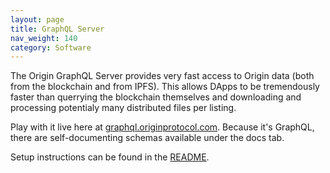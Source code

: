 ```yaml
---
layout: page
title: GraphQL Server
nav_weight: 140
category: Software
---
```


The Origin GraphQL Server provides very fast access to Origin data (both from the blockchain and from IPFS). This allows DApps to be tremendously faster than querrying the blockchain themselves and downloading and processing potentialy many distributed files per listing.

Play with it live here at [graphql.originprotocol.com](https://graphql.originprotocol.com). Because it's GraphQL, there are self-documenting schemas available under the docs tab.

Setup instructions can be found in the [README](https://github.com/OriginProtocol/origin/tree/master/infra/discovery/src/apollo).

